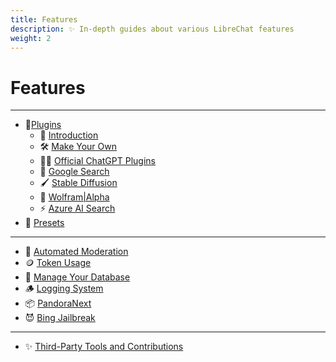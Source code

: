 ```yaml
---
title: Features
description: ✨ In-depth guides about various LibreChat features
weight: 2
---
```


# Features

---

* 🔌[Plugins](./plugins/index.md)
    * 🔌 [Introduction](./plugins/introduction.md)
    * 🛠️ [Make Your Own](./plugins/make_your_own.md)
    * 🧑‍💼 [Official ChatGPT Plugins](./plugins/chatgpt_plugins_openapi.md)
    * 🔎 [Google Search](./plugins/google_search.md)
    * 🖌️ [Stable Diffusion](./plugins/stable_diffusion.md)
    * 🧠 [Wolfram|Alpha](./plugins/wolfram.md)
    * ⚡ [Azure AI Search](./plugins/azure_ai_search.md)
* 🔖 [Presets](./presets.md)

---

* 🔨 [Automated Moderation](./mod_system.md)
* 🪙 [Token Usage](./token_usage.md)
* 🍃 [Manage Your Database](./manage_your_database.md)
* 🪵 [Logging System](./logging_system.md)
* 📦 [PandoraNext](./pandoranext.md)
* 😈 [Bing Jailbreak](./bing_jailbreak.md)

---

* ✨ [Third-Party Tools and Contributions](./third_party.md)